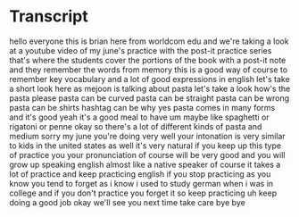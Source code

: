 # Transcript

hello everyone this is brian here from
worldcom edu
and we're taking a look at a youtube
video of my
june's practice with the post-it
practice series that's where
the students cover the portions of the
book with a post-it note
and they remember the words from memory
this is a good way of course to remember
key vocabulary and a lot of good
expressions in english
let's take a short look here as mejoon
is talking about
pasta let's take a look how's the pasta
please
pasta can be curved pasta
can be straight pasta
can be wrong pasta can be
shirts hashtag can be why
yes pasta comes in many forms and it's
good yeah
it's a good meal to have um maybe like
spaghetti
or rigatoni or penne okay
so there's a lot of different kinds of
pasta and medium
sorry my june you're doing very well
your intonation is very similar
to kids in the united states as well
it's very natural
if you keep up this type of practice you
your pronunciation of course
will be very good and you will grow up
speaking english almost like a native
speaker of course it takes a lot of
practice
and keep practicing english if you stop
practicing as you know
you tend to forget as i know i used to
study german
when i was in college and if you don't
practice you forget it
so keep practicing uh keep doing a good
job okay
we'll see you next time take care bye
bye
